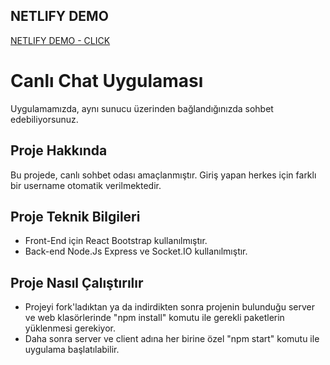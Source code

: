 ## NETLIFY DEMO

[NETLIFY DEMO - CLICK ](https://60c766dd61cb7cca5b5254c3--chat-oguzcanuzunoner.netlify.app/)

# Canlı Chat Uygulaması

Uygulamamızda, aynı sunucu üzerinden bağlandığınızda sohbet edebiliyorsunuz.

## Proje Hakkında

Bu projede, canlı sohbet odası amaçlanmıştır. Giriş yapan herkes için farklı bir username otomatik verilmektedir. 

## Proje Teknik Bilgileri

* Front-End için React Bootstrap kullanılmıştır.
* Back-end Node.Js Express ve Socket.IO kullanılmıştır.

## Proje Nasıl Çalıştırılır

- Projeyi fork'ladıktan ya da indirdikten sonra projenin bulunduğu server ve web klasörlerinde "npm install" komutu ile gerekli paketlerin yüklenmesi gerekiyor.
- Daha sonra server ve client adına her birine özel  "npm start" komutu ile uygulama başlatılabilir.

<br>
